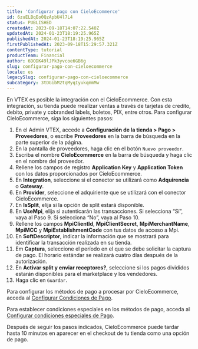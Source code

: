```yaml
---
title: 'Configurar pago con CieloEcommerce'
id: 6zuELBqEo0QzApbU4l7L4
status: PUBLISHED
createdAt: 2023-09-18T14:07:22.540Z
updatedAt: 2024-01-23T18:19:25.965Z
publishedAt: 2024-01-23T18:19:25.965Z
firstPublishedAt: 2023-09-18T15:29:57.321Z
contentType: tutorial
productTeam: Financial
author: 6DODK49lJPk3yvcoe6GB6g
slug: configurar-pago-con-cieloecommerce
locale: es
legacySlug: configurar-pago-con-cieloecommerce
subcategory: 3tDGibM2tqMyqIyukqmmMw
---
```


En VTEX es posible la integración con el CieloEcommerce. Con esta integración, su tienda puede rrealizar ventas a través de tarjetas de credito, debito, private y cobranded labels, boletos, PIX, entre otros. Para configurar CieloEcommerce, siga los siguientes pasos:

1. En el Admin VTEX, accede a __Configuración de la tienda > Pago > Proveedores__, o escribe __Proveedores__ en la barra de búsqueda en la parte superior de la página.
2. En la pantalla de proveedores, haga clic en el botón `Nuevo proveedor`.
3. Escriba el nombre __CieloEcommerce__ en la barra de búsqueda y haga clic en el nombre del proveedor.
4. Rellene los campos de registro __Application Key__ y __Application Token__ con los datos proporcionados por CieloEcommerce.
5. En __Integration__, seleccione si el conector se utilizará como __Adquirencia__ o __Gateway__.
6. En __Provider__, seleccione el adquiriente que se utilizará con el conector CieloEcommerce.
7. En __IsSplit__, elija si la opción de split estará disponible.
8. En __UseMpi__, elija si autenticarán las transacciones. Si selecciona “Sí”, vaya al Paso 9. Si selecciona “No”, vaya al Paso 10.
9. Rellene los campos __MpiClientId__, __MpiClientSecret__, __MpiMerchantName__, __MpiMCC__ y __MpiEstablishmentCode__ con tus datos de acceso a Mpi.
10. En __SoftDescriptor__, indicar la información que se mostrará para identificar la transacción realizada en su tienda.
11. Em __Captura__, seleccione el período en el que se debe solicitar la captura de pago. El horario estándar se realizará cuatro días después de la autorización.
12. En __Activar split y enviar receptores?__, seleccione si los pagos divididos estarán disponibles para el marketplace y los vendedores.
13. Haga clic en `Guardar`.

Para configurar los métodos de pago a procesar por CieloEcommerce, acceda al [Configurar Condiciones de Pago](https://help.vtex.com/es/tutorial/condiciones-de-pago--tutorials_455#).

Para establecer condiciones especiales en los métodos de pago, acceda al [Configurar condiciones especiales de Pago](https://help.vtex.com/es/tutorial/condiciones-especiales--tutorials_456#).

Después de seguir los pasos indicados, CieloEcommerce puede tardar hasta 10 minutos en aparecer en el checkout de tu tienda como una opción de pago.
